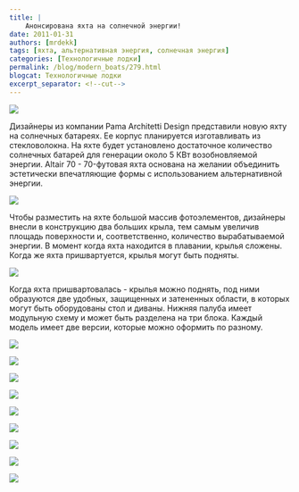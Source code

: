 ```yaml
---
title: |
    Анонсирована яхта на солнечной энергии!
date: 2011-01-31
authors: [mrdekk]
tags: [яхта, альтернативная энергия, солнечная энергия]
categories: [Технологичные лодки]
permalink: /blog/modern_boats/279.html
blogcat: Технологичные лодки
excerpt_separator: <!--cut-->
---
```



![](http://itw66.ru/uploads/images/00/00/01/2011/01/31/978135.jpg)


Дизайнеры из компании Pama Architetti Design представили новую яхту на солнечных батареях. Ее корпус планируется изготавливать из стекловолокна. На яхте будет установлено достаточное количество солнечных батарей для генерации около 5 КВт возобновляемой энергии. Altair 70 - 70-футовая яхта основана на желании объединить эстетически впечатляющие формы с использованием альтернативной энергии.


<!--cut-->



![](http://itw66.ru/uploads/images/00/00/01/2011/01/31/4b09ba.jpg)


Чтобы разместить на яхте большой массив фотоэлементов, дизайнеры внесли в конструкцию два больших крыла, тем самым увеличив площадь поверхности и, соответственно, количество вырабатываемой энергии. В момент когда яхта находится в плавании, крылья сложены. Когда же яхта пришвартуется, крылья могут быть подняты.


![](http://itw66.ru/uploads/images/00/00/01/2011/01/31/d03276.jpg)


Когда яхта пришвартовалась - крылья можно поднять, под ними образуются две удобных, защищенных и затененных области, в которых могут быть оборудованы стол и диваны. Нижняя палуба имеет модульную схему и может быть разделена на три блока. Каждый модель имеет две версии, которые можно оформить по разному.


![](http://itw66.ru/uploads/images/00/00/01/2011/01/31/77923c.jpg)


![](http://itw66.ru/uploads/images/00/00/01/2011/01/31/078d77.jpg)


![](http://itw66.ru/uploads/images/00/00/01/2011/01/31/93c983.jpg)


![](http://itw66.ru/uploads/images/00/00/01/2011/01/31/b8c870.jpg)


![](http://itw66.ru/uploads/images/00/00/01/2011/01/31/039f07.jpg)


![](http://itw66.ru/uploads/images/00/00/01/2011/01/31/ad397e.jpg)


![](http://itw66.ru/uploads/images/00/00/01/2011/01/31/0ee24e.jpg)


![](http://itw66.ru/uploads/images/00/00/01/2011/01/31/e47f2d.jpg)


![](http://itw66.ru/uploads/images/00/00/01/2011/01/31/c660f7.jpg)

